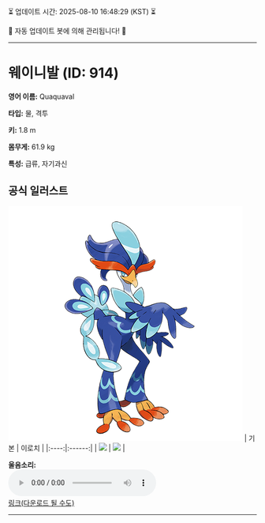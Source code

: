 
⏳ 업데이트 시간: 2025-08-10 16:48:29 (KST) ⏳

🤖 자동 업데이트 봇에 의해 관리됩니다! 🤖

---

# 웨이니발 (ID: 914)
**영어 이름:** Quaquaval

**타입:** 물, 격투

**키:** 1.8 m

**몸무게:** 61.9 kg

**특성:** 급류, 자기과신

## 공식 일러스트
![](https://raw.githubusercontent.com/PokeAPI/sprites/master/sprites/pokemon/other/official-artwork/914.png)
| 기본 | 이로치 |
|:----:|:------:|
| <img src="http://play.pokemonshowdown.com/sprites/ani/quaquaval.gif" width="200"> | <img src="http://play.pokemonshowdown.com/sprites/ani-shiny/quaquaval.gif" width="200"> |

**울음소리:**<br><audio controls src="https://raw.githubusercontent.com/PokeAPI/cries/main/cries/pokemon/latest/914.ogg"></audio><br> [링크(다운로드 될 수도)](https://raw.githubusercontent.com/PokeAPI/cries/main/cries/pokemon/latest/914.ogg)


---
